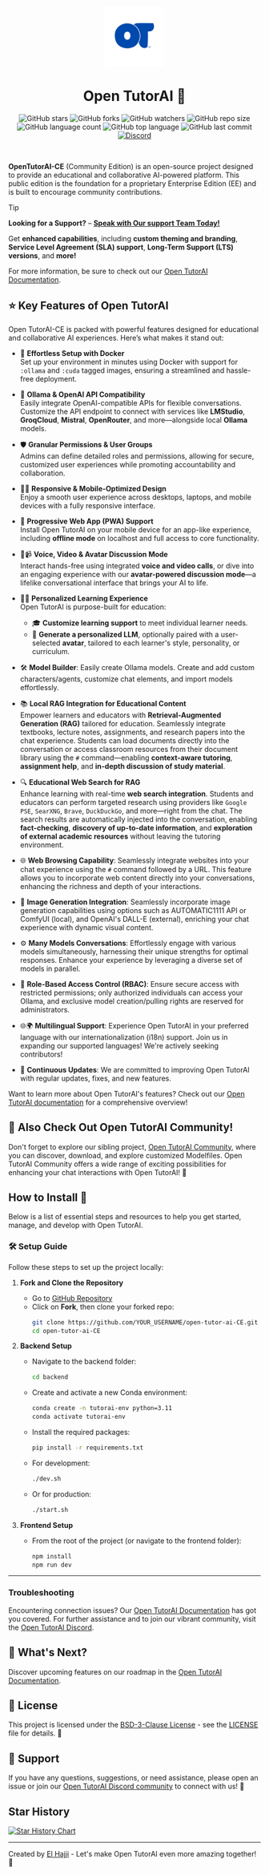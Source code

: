 <div align="center">
<br/>
<img src="static/static/splash.png" width="120px" alt="">
<br/>

# Open TutorAI 👋

![GitHub stars](https://img.shields.io/github/stars/Open-TutorAi/open-tutor-ai-CE?style=social)
![GitHub forks](https://img.shields.io/github/forks/Open-TutorAi/open-tutor-ai-CE?style=social)
![GitHub watchers](https://img.shields.io/github/watchers/Open-TutorAi/open-tutor-ai-CE?style=social)
![GitHub repo size](https://img.shields.io/github/repo-size/Open-TutorAi/open-tutor-ai-CE)
![GitHub language count](https://img.shields.io/github/languages/count/Open-TutorAi/open-tutor-ai-CE)
![GitHub top language](https://img.shields.io/github/languages/top/Open-TutorAi/open-tutor-ai-CE)
![GitHub last commit](https://img.shields.io/github/last-commit/Open-TutorAi/open-tutor-ai-CE)
[![Discord](https://img.shields.io/badge/Discord-Open_TutorAI-blue?logo=discord&logoColor=white)](https://discord.gg/BTQtE2deEm)

</div>
<br>
<div align="left">

**OpenTutorAI-CE** (Community Edition) is an open-source project designed to provide an educational and collaborative AI-powered platform. This public edition is the foundation for a proprietary Enterprise Edition (EE) and is built to encourage community contributions.

> [!TIP]  
> **Looking for a Support?** – **[Speak with Our support Team Today!](mailto:opentutorai@gmail.com)**
>
> Get **enhanced capabilities**, including **custom theming and branding**, **Service Level Agreement (SLA) support**, **Long-Term Support (LTS) versions**, and **more!**

For more information, be sure to check out our [Open TutorAI Documentation](https://opentutorai.com/docs/intro).

## ⭐ Key Features of Open TutorAI

Open TutorAI-CE is packed with powerful features designed for educational and collaborative AI experiences. Here’s what makes it stand out:

- 🚀 **Effortless Setup with Docker**  
  Set up your environment in minutes using Docker with support for `:ollama` and `:cuda` tagged images, ensuring a streamlined and hassle-free deployment.

- 🤖 **Ollama & OpenAI API Compatibility**  
  Easily integrate OpenAI-compatible APIs for flexible conversations. Customize the API endpoint to connect with services like **LMStudio**, **GroqCloud**, **Mistral**, **OpenRouter**, and more—alongside local **Ollama** models.

- 🛡️ **Granular Permissions & User Groups**  
  Admins can define detailed roles and permissions, allowing for secure, customized user experiences while promoting accountability and collaboration.

- 🧑‍💻 **Responsive & Mobile-Optimized Design**  
  Enjoy a smooth user experience across desktops, laptops, and mobile devices with a fully responsive interface.

- 📱 **Progressive Web App (PWA) Support**  
  Install Open TutorAI on your mobile device for an app-like experience, including **offline mode** on localhost and full access to core functionality.

- 🎤📹 **Voice, Video & Avatar Discussion Mode**  
  Interact hands-free using integrated **voice and video calls**, or dive into an engaging experience with our **avatar-powered discussion mode**—a lifelike conversational interface that brings your AI to life.

- 🧑‍🏫 **Personalized Learning Experience**  
  Open TutorAI is purpose-built for education:  
  - 🎓 **Customize learning support** to meet individual learner needs.  
  - 🧠 **Generate a personalized LLM**, optionally paired with a user-selected **avatar**, tailored to each learner's style, personality, or curriculum.

- 🛠️ **Model Builder**: Easily create Ollama models. Create and add custom characters/agents, customize chat elements, and import models effortlessly.

- 📚 **Local RAG Integration for Educational Content**  
  Empower learners and educators with **Retrieval-Augmented Generation (RAG)** tailored for education. Seamlessly integrate textbooks, lecture notes, assignments, and research papers into the chat experience. Students can load documents directly into the conversation or access classroom resources from their document library using the `#` command—enabling **context-aware tutoring**, **assignment help**, and **in-depth discussion of study material**.
  
- 🔍 **Educational Web Search for RAG**  
  Enhance learning with real-time **web search integration**. Students and educators can perform targeted research using providers like `Google PSE`, `SearXNG`, `Brave`, `DuckDuckGo`, and more—right from the chat. The search results are automatically injected into the conversation, enabling **fact-checking**, **discovery of up-to-date information**, and **exploration of external academic resources** without leaving the tutoring environment.

- 🌐 **Web Browsing Capability**: Seamlessly integrate websites into your chat experience using the `#` command followed by a URL. This feature allows you to incorporate web content directly into your conversations, enhancing the richness and depth of your interactions.

- 🎨 **Image Generation Integration**: Seamlessly incorporate image generation capabilities using options such as AUTOMATIC1111 API or ComfyUI (local), and OpenAI's DALL-E (external), enriching your chat experience with dynamic visual content.

- ⚙️ **Many Models Conversations**: Effortlessly engage with various models simultaneously, harnessing their unique strengths for optimal responses. Enhance your experience by leveraging a diverse set of models in parallel.

- 🔐 **Role-Based Access Control (RBAC)**: Ensure secure access with restricted permissions; only authorized individuals can access your Ollama, and exclusive model creation/pulling rights are reserved for administrators.

- 🌐🌍 **Multilingual Support**: Experience Open TutorAI in your preferred language with our internationalization (i18n) support. Join us in expanding our supported languages! We're actively seeking contributors!

- 🌟 **Continuous Updates**: We are committed to improving Open TutorAI with regular updates, fixes, and new features.

Want to learn more about Open TutorAI's features? Check out our [Open TutorAI documentation](https://opentutorai.com/docs/intro) for a comprehensive overview!

## 🔗 Also Check Out Open TutorAI Community!

Don't forget to explore our sibling project, [Open TutorAI Community](https://discord.gg/BTQtE2deEm), where you can discover, download, and explore customized Modelfiles. Open TutorAI Community offers a wide range of exciting possibilities for enhancing your chat interactions with Open TutorAI! 🚀

## How to Install 🚀

Below is a list of essential steps and resources to help you get started, manage, and develop with Open TutorAI.

### 🛠️ Setup Guide
Follow these steps to set up the project locally:

1. **Fork and Clone the Repository**
   - Go to [GitHub Repository](https://github.com/Open-TutorAi/open-tutor-ai-CE)
   - Click on **Fork**, then clone your forked repo:
     ```bash
     git clone https://github.com/YOUR_USERNAME/open-tutor-ai-CE.git
     cd open-tutor-ai-CE
     ```

2. **Backend Setup**
   - Navigate to the backend folder:
     ```bash
     cd backend
     ```
   - Create and activate a new Conda environment:
     ```bash
     conda create -n tutorai-env python=3.11
     conda activate tutorai-env
     ```
   - Install the required packages:
     ```bash
     pip install -r requirements.txt
     ```

   - For development:
     ```bash
     ./dev.sh
     ```
   - Or for production:
     ```bash
     ./start.sh
     ```

3. **Frontend Setup**
   - From the root of the project (or navigate to the frontend folder):
     ```bash
     npm install
     npm run dev
     ```
---

### Troubleshooting

Encountering connection issues? Our [Open TutorAI Documentation](https://opentutorai.com/docs/troubleshooting/) has got you covered. For further assistance and to join our vibrant community, visit the [Open TutorAI Discord](https://discord.gg/BTQtE2deEm).

## 🌟 What's Next? 

Discover upcoming features on our roadmap in the [Open TutorAI Documentation](https://opentutorai.com/docs/roadmap).

## 📜 License

This project is licensed under the [BSD-3-Clause License](LICENSE) - see the [LICENSE](LICENSE) file for details. 📄

## 💬 Support

If you have any questions, suggestions, or need assistance, please open an issue or join our
[Open TutorAI Discord community](https://discord.gg/BTQtE2deEm) to connect with us! 🤝

## Star History

<a href="https://www.star-history.com/#Open-TutorAi/open-tutor-ai-CE&Date">
 <picture>
   <source media="(prefers-color-scheme: dark)" srcset="https://api.star-history.com/svg?repos=Open-TutorAi/open-tutor-ai-CE&type=Date&theme=dark" />
   <source media="(prefers-color-scheme: light)" srcset="https://api.star-history.com/svg?repos=Open-TutorAi/open-tutor-ai-CE&type=Date" />
   <img alt="Star History Chart" src="https://api.star-history.com/svg?repos=Open-TutorAi/open-tutor-ai-CE&type=Date" />
 </picture>
</a>

---

Created by [El Hajji](https://github.com/pr-elhajji) - Let's make Open TutorAI even more amazing together! 💪
